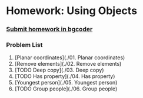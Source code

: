 Homework: Using Objects
=======================

### [Submit homework in bgcoder](http://bgcoder.com/Contests/362/JavaScript-Fundamentals-09-Using-Objects)

### Problem List

1. [Planar coordinates](./01. Planar coordinates)
1. [Remove elements](./02. Remove elements)
1. [TODO Deep copy](./03. Deep copy)
1. [TODO Has property](./04. Has property)
1. [Youngest person](./05. Youngest person)
1. [TODO Group people](./06. Group people)

